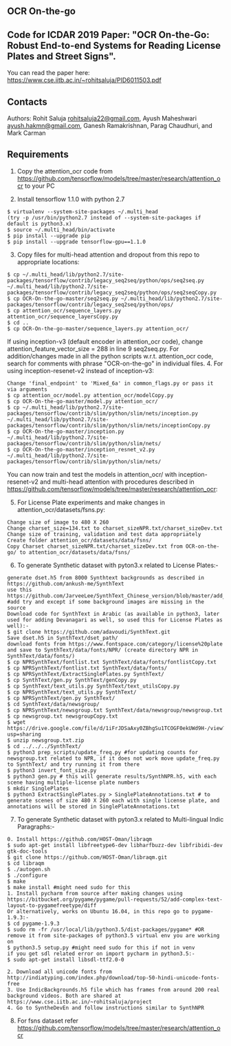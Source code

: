 ## OCR On-the-go
## Code for ICDAR 2019 Paper: "OCR On-the-Go: Robust End-to-end Systems for Reading License Plates and Street Signs".
You can read the paper here: https://www.cse.iitb.ac.in/~rohitsaluja/PID6011503.pdf
## Contacts

Authors:
Rohit Saluja <rohitsaluja22@gmail.com>,
Ayush Maheshwari <ayush.hakmn@gmail.com>,
Ganesh Ramakrishnan, Parag Chaudhuri, and Mark Carman
## Requirements
1. Copy the attention_ocr code from https://github.com/tensorflow/models/tree/master/research/attention_ocr to your PC

2. Install tensorflow 1.1.0 with python 2.7
```
$ virtualenv --system-site-packages ~/.multi_head
(try -p /usr/bin/python2.7 instead of --system-site-packages if default is python3.x)
$ source ~/.multi_head/bin/activate
$ pip install --upgrade pip
$ pip install --upgrade tensorflow-gpu==1.1.0
```

3. Copy files for multi-head attention and dropout from this repo to appropriate locations:
```
$ cp ~/.multi_head/lib/python2.7/site-packages/tensorflow/contrib/legacy_seq2seq/python/ops/seq2seq.py ~/.multi_head/lib/python2.7/site-packages/tensorflow/contrib/legacy_seq2seq/python/ops/seq2seqCopy.py
$ cp OCR-On-the-go-master/seq2seq.py ~/.multi_head/lib/python2.7/site-packages/tensorflow/contrib/legacy_seq2seq/python/ops/
$ cp attention_ocr/sequence_layers.py attention_ocr/sequence_layersCopy.py
$ cd ..
$ cp OCR-On-the-go-master/sequence_layers.py attention_ocr/
```
If using inception-v3 (default encoder in attention_ocr code), change attention_feature_vector_size = 288 in line 9 seq2seq.py.
For addition/changes made in all the python scripts w.r.t. attention_ocr code, search for comments with phrase "OCR-on-the-go" in individual files.
4. For using inception-resenet-v2 instead of inception-v3:
```
Change 'final_endpoint' to 'Mixed_6a' in common_flags.py or pass it via arguments
$ cp attention_ocr/model.py attention_ocr/modelCopy.py
$ cp OCR-On-the-go-master/model.py attention_ocr/
$ cp ~/.multi_head/lib/python2.7/site-packages/tensorflow/contrib/slim/python/slim/nets/inception.py ~/.multi_head/lib/python2.7/site-packages/tensorflow/contrib/slim/python/slim/nets/inceptionCopy.py
$ cp OCR-On-the-go-master/inception.py ~/.multi_head/lib/python2.7/site-packages/tensorflow/contrib/slim/python/slim/nets/
$ cp OCR-On-the-go-master/inception_resnet_v2.py ~/.multi_head/lib/python2.7/site-packages/tensorflow/contrib/slim/python/slim/nets/
```
You can now train and test the models in attention_ocr/ with inception-resenet-v2 and multi-head attention with procedures described in https://github.com/tensorflow/models/tree/master/research/attention_ocr:


5. For License Plate experiments and make changes in attention_ocr/datasets/fsns.py:
```
Change size of image to 480 X 260
Change charset_size=134.txt to charset_sizeNPR.txt/charset_sizeDev.txt
Change size of training, validation and test data appropriately
Create folder attention_ocr/datasets/data/fsns/
Copy Charset charset_sizeNPR.txt/charset_sizeDev.txt from OCR-on-the-go/ to attention_ocr/datasets/data/fsns/
```
6. To generate Synthetic dataset with pyton3.x related to License Plates:-
```
generate dset.h5 from 8000 Synthtext backgrounds as described in https://github.com/ankush-me/SynthText
use this https://github.com/JarveeLee/SynthText_Chinese_version/blob/master/add_more_data.py #add try and except if some background images are missing in the source
Download code for SynthText in Arabic (as available in python3, later used for adding Devanagari as well, so used this for License Plates as well):-
$ git clone https://github.com/adavoudi/SynthText.git
Save dset.h5 in SynthText/dset_path/
download fonts from https://www.fontspace.com/category/license%20plate and save to SynthText/data/fonts/NPR/ (create directory NPR in SynthText/data/fonts/)
$ cp NPRSynthText/fontlist.txt SynthText/data/fonts/fontlistCopy.txt
$ cp NPRSynthText/fontlist.txt SynthText/data/fonts/
$ cp NPRSynthText/ExtractSinglePlates.py SynthText/
$ cp SynthText/gen.py SynthText/genCopy.py
$ cp SynthText/text_utils.py SynthText/text_utilsCopy.py
$ cp NPRSynthText/text_utils.py SynthText/
$ cp NPRSynthText/gen.py SynthText/
$ cd SynthText/data/newsgroup/
$ cp NPRSynthText/newsgroup.txt SynthText/data/newsgroup/newsgroup.txt
$ cp newsgroup.txt newsgroupCopy.txt
$ wget https://drive.google.com/file/d/1iFrJDSaAxy0ZBhgSu1TCOGF0ekUWd9H-/view?usp=sharing
$ unzip newsgroup.txt.zip
$ cd ../../../SynthText/
$ python3 prep_scripts/update_freq.py #for updating counts for newsgroup.txt related to NPR, if it does not work move update_freq.py to SynthText/ and try running it from there
$ python3 invert_font_size.py
$ python3 gen.py # this will generate results/SynthNPR.h5, with each scene having multiple-license plate numbers
$ mkdir SinglePlates
$ python3 ExtractSinglePlates.py > SinglePlateAnnotations.txt # to generate scenes of size 480 X 260 each with single license plate, and annotations will be stored in SinglePlateAnnotations.txt
```
7. To generate Synthetic dataset with pyton3.x related to Multi-lingual Indic Paragraphs:-
```
0. Install https://github.com/HOST-Oman/libraqm
$ sudo apt-get install libfreetype6-dev libharfbuzz-dev libfribidi-dev gtk-doc-tools
$ git clone https://github.com/HOST-Oman/libraqm.git
$ cd libraqm
$ ./autogen.sh
$ ./configure
$ make
$ make install #might need sudo for this
1. Install pycharm from source after making changes using https://bitbucket.org/pygame/pygame/pull-requests/52/add-complex-text-layout-to-pygamefreetype/diff
Or alternatively, works on Ubuntu 16.04, in this repo go to pygame-1.9.3:-
$ cd pygame-1.9.3
$ sudo rm -fr /usr/local/lib/python3.5/dist-packages/pygame* #OR remove it from site-packages of python3.5 virtual env you are working on
$ python3.5 setup.py #might need sudo for this if not in venv
if you get sdl related error on import pycharm in python3.5:-
$ sudo apt-get install libsdl-ttf2.0-0

2. Download all unicode fonts from http://indiatyping.com/index.php/download/top-50-hindi-unicode-fonts-free
3. Use IndicBackgrounds.h5 file which has frames from around 200 real background videos. Both are shared at https://www.cse.iitb.ac.in/~rohitsaluja/project
4. Go to SyntheDevEn and follow instructions similar to SynthNPR
```
8. For fsns dataset refer https://github.com/tensorflow/models/tree/master/research/attention_ocr
